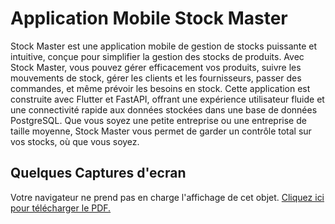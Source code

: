 # Application Mobile Stock Master

Stock Master est une application mobile de gestion de stocks puissante et intuitive, conçue pour simplifier la gestion des stocks de produits. Avec Stock Master, vous pouvez gérer efficacement vos produits, suivre les mouvements de stock, gérer les clients et les fournisseurs, passer des commandes, et même prévoir les besoins en stock. Cette application est construite avec Flutter et FastAPI, offrant une expérience utilisateur fluide et une connectivité rapide aux données stockées dans une base de données PostgreSQL. Que vous soyez une petite entreprise ou une entreprise de taille moyenne, Stock Master vous permet de garder un contrôle total sur vos stocks, où que vous soyez.

## Quelques Captures d'ecran

<object data="Documentation/Maquette.pdf" type="application/pdf" width="100%" height="600px">
    <p>Votre navigateur ne prend pas en charge l'affichage de cet objet. <a download="Documentation/Maquette.pdf" href="#">Cliquez ici pour télécharger le PDF.</a></p>
</object>
